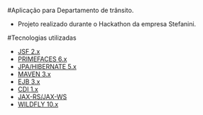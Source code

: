 #Aplicação para Departamento de trânsito. 
- Projeto realizado durante o Hackathon da empresa Stefanini.

#Tecnologias utilizadas
- [JSF 2.x](https://javaserverfaces.java.net/download/)
- [PRIMEFACES 6.x](http://www.primefaces.org)
- [JPA/HIBERNATE 5.x](http://hibernate.org)
- [MAVEN 3.x](https://maven.apache.org)
- [EJB 3.x](https://mvnrepository.com/artifact/javax.ejb)
- [CDI 1.x](http://weld.cdi-spec.org/download/)
- [JAX-RS/JAX-WS](https://jax-rs-spec.java.net)
- [WILDFLY 10.x](http://wildfly.org) 
